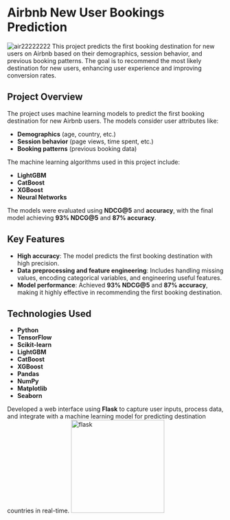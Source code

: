 # Airbnb New User Bookings Prediction

![air22222222](https://github.com/user-attachments/assets/4cb3147f-955f-41b2-b327-bac6ff9f86f7)
This project predicts the first booking destination for new users on Airbnb based on their demographics, session behavior, and previous booking patterns. The goal is to recommend the most likely destination for new users, enhancing user experience and improving conversion rates.

## Project Overview

The project uses machine learning models to predict the first booking destination for new Airbnb users. The models consider user attributes like:

- **Demographics** (age, country, etc.)
- **Session behavior** (page views, time spent, etc.)
- **Booking patterns** (previous booking data)

The machine learning algorithms used in this project include:

- **LightGBM**
- **CatBoost**
- **XGBoost**
- **Neural Networks**

The models were evaluated using **NDCG@5** and **accuracy**, with the final model achieving **93% NDCG@5** and **87% accuracy**.

## Key Features

- **High accuracy**: The model predicts the first booking destination with high precision.
- **Data preprocessing and feature engineering**: Includes handling missing values, encoding categorical variables, and engineering useful features.
- **Model performance**: Achieved **93% NDCG@5** and **87% accuracy**, making it highly effective in recommending the first booking destination.
  
## Technologies Used

- **Python**
- **TensorFlow**
- **Scikit-learn**
- **LightGBM**
- **CatBoost**
- **XGBoost**
- **Pandas**
- **NumPy**
- **Matplotlib**
- **Seaborn**
  
Developed a web interface using **Flask** to capture user inputs, process data, and integrate with a machine learning model for predicting destination countries in real-time.
<img width="217" alt="flask" src="https://github.com/user-attachments/assets/1f3d3b61-61aa-4776-89e2-c3dd1ffbdf74" />






